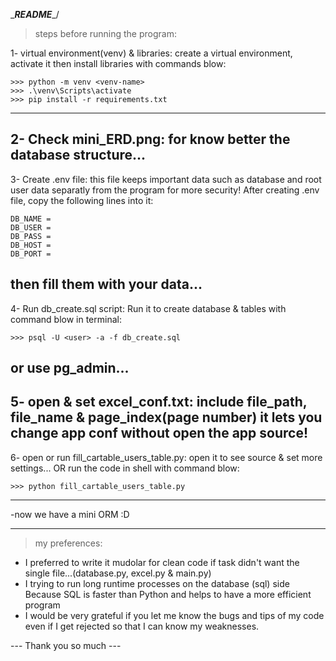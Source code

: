 \____________README____________/

> steps before running the program:

1- virtual environment(venv) & libraries:
create a virtual environment, activate it then install libraries with commands blow:
```
>>> python -m venv <venv-name>
>>> .\venv\Scripts\activate
>>> pip install -r requirements.txt
```
-----------------------------------------------------------------
2- Check mini_ERD.png:
for know better the database structure...
-----------------------------------------------------------------
3- Create .env file:
this file keeps important data such as database and root user data separatly from the program for more security!
After creating .env file, copy the following lines into it:
```
DB_NAME = 
DB_USER = 
DB_PASS = 
DB_HOST = 
DB_PORT = 
```
then fill them with your data...
-----------------------------------------------------------------
4- Run db_create.sql script:
Run it to create database & tables with command blow in terminal:
```
>>> psql -U <user> -a -f db_create.sql
```
or use pg_admin...
-----------------------------------------------------------------
5- open & set ‫‪excel_conf.txt:
include file_path, file_name & page_index(page number)
it lets you change app conf without open the app source!
-----------------------------------------------------------------
6- open or run ‫‪fill_cartable_users_table.py:
open it to see source & set more settings...
OR
run the code in shell with command blow:
```
>>> python ‫‪fill_cartable_users_table.py
```
-----------------------------------------------------------------
-now we have a mini ORM :D
_________________________________________________________________

> my preferences:
- I preferred to write it mudolar for clean code if task didn't want the single file...(database.py, excel.py & main.py)
- I trying to run long runtime processes on the database (sql) side
Because SQL is faster than Python and helps to have a more efficient program
- I would be very grateful if you let me know the bugs and tips of my code even if I get rejected so that I can know my weaknesses.

--- Thank you so much ---
